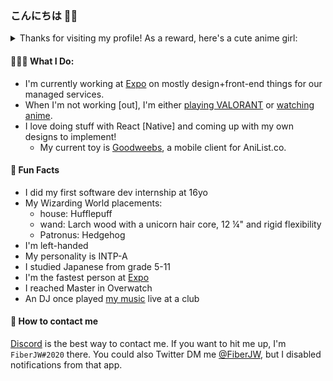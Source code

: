 ### こんにちは ✌🏾

<details>
 <summary>Thanks for visiting my profile! As a reward, here's a cute anime girl:</summary>
  <br />
  <img alt="Suzukaze Aoba" src="https://raw.githubusercontent.com/FiberJW/FiberJW/master/banner.gif" />
</details>

#### 👨🏾‍💻 What I Do:

- I'm currently working at [Expo](https://expo.io) on mostly design+front-end things for our managed services.
- When I'm not working [out], I'm either [playing VALORANT](https://clips.twitch.tv/UnusualPlayfulSashimiEleGiggle) or [watching anime](https://anilist.co/user/fiberjw/).
- I love doing stuff with React [Native] and coming up with my own designs to implement!
  - My current toy is [Goodweebs](https://github.com/fiberjw/goodweebs), a mobile client for AniList.co.

#### 🤪 Fun Facts

- I did my first software dev internship at 16yo
- My Wizarding World placements:
  - house: Hufflepuff
  - wand: Larch wood with a unicorn hair core, 12 ¼" and rigid flexibility
  - Patronus: Hedgehog
- I'm left-handed
- My personality is INTP-A
- I studied Japanese from grade 5-11
- I'm the fastest person at [Expo](https://twitter.com/expo)
- I reached Master in Overwatch
- An DJ once played [my music](https://soundcloud.com/phuturecollective/datwheat-pebbles) live at a club


#### 📱 How to contact me

[Discord](https://discord.com) is the best way to contact me. If you want to hit me up, I'm `FiberJW#2020` there. You could also Twitter DM me [@FiberJW](https://twitter.com/FiberJW), but I disabled notifications from that app.
